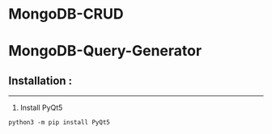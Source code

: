 # MongoDB-CRUD

# MongoDB-Query-Generator

## Installation :
___

1. Install PyQt5
```
python3 -m pip install PyQt5
```

